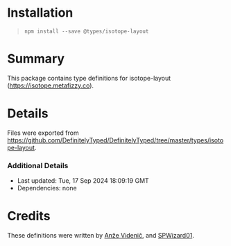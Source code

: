 # Installation
> `npm install --save @types/isotope-layout`

# Summary
This package contains type definitions for isotope-layout (https://isotope.metafizzy.co).

# Details
Files were exported from https://github.com/DefinitelyTyped/DefinitelyTyped/tree/master/types/isotope-layout.

### Additional Details
 * Last updated: Tue, 17 Sep 2024 18:09:19 GMT
 * Dependencies: none

# Credits
These definitions were written by [Anže Videnič](https://github.com/avidenic), and [SPWizard01](https://github.com/SPWizard01).

